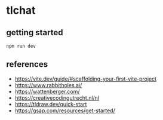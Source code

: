 # tlchat

## getting started

```
npm run dev
```

## references
* https://vite.dev/guide/#scaffolding-your-first-vite-project
* https://www.rabbitholes.ai/
* https://wattenberger.com/
* https://creativecodingutrecht.nl/nl
* https://tldraw.dev/quick-start
* https://gsap.com/resources/get-started/
